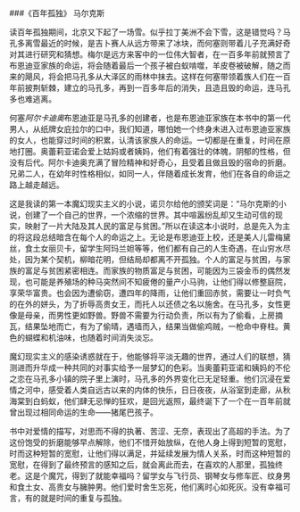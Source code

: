 ###《百年孤独》 马尔克斯

读百年孤独期间，北京又下起了一场雪。似乎拉丁美洲不会下雪，这是错觉吗？马孔多离雪最近的时候，是吉卜赛人从远方带来了冰块，而何塞则带着儿子充满好奇对其进行研究和猜想。梅尔是远方来客中的一位伟大智者，在一百多年前就预言了布恩迪亚家族的命运，将会随着最后一个孩子被白蚁啃噬，羊皮卷被破解，随之而来的飓风，将会把马孔多从大泽区的雨林中抹去。这样在何塞带领着族人们在一百年前披荆斩棘，建立的马孔多，再到一百多年后的消失，且造且毁的命运，连马孔多也难逃离。

何塞*阿尔卡迪奥*布恩迪亚是马孔多的创建者，也是布恩迪亚家族在本书中的第一代男人，从纸牌女庇拉尔的口中，我们知道，哪怕她一个终身未进入过布恩迪亚家族的女人，也能穿过时间的积累，认清该家族人的命运。一切都是在重复，时间在原地打圈。奥蕾莉亚诺会爱上姑妈或者姨妈，他们有着强壮的体魄，阴郁的性格，但没有后代。阿尔卡迪奥充满了冒险精神和好奇心，且受着且做且毁的宿命的折磨。兄弟二人，在幼年时性格相似，如同一人，伴随着成长发育，他们在各自的命运之路上越走越远。

这是我读的第一本魔幻现实主义的小说，诺贝尔给他的颁奖词是：“马尔克斯的小说，创建了一个自己的世界，一个浓缩的世界。其中喧嚣纷乱却又生动可信的现实，映射了一片大陆及其人民的富足与贫困。”所以在读这本小说时，总是先入为主的将这段总结暗含在每个人的命运之上。无论是布恩迪亚上校，还是美人儿雷梅黛丝，食土女丽贝卡，留学生阿玛兰妲等等，他们都有自己的人生奇遇，在山穷水尽处，因为某个契机，柳暗花明，但结局却都离不开孤独。个人的富足与贫困，与家族的富足与贫困紧密相连。而家族的物质富足与贫困，可能因为三袋金币的偶然发现，也可能是养殖场的种马突然间不知疲倦的量产小马驹，让他们得以修整庭院，享荣华富贵。也会因为遭偷窃，遭四年的降雨，让他们重回赤贫，需要让一时负气的在外的姘头，为了折辱高贵女王，而托人以还债之名以施舍。在马孔多，女性更像是母亲，而男性更如野兽。野兽不需要为行动负责，所以有为了偷看，上房摘瓦，结果坠地而亡，有为了偷晴，遇墙而入，结果当做偷鸡贼，一枪命中脊柱。黄色的蝴蝶和机油味，也随着时间消失淡忘。

魔幻现实主义的感染诱惑就在于，他能够将平淡无趣的世界，通过人们的联想，猜测进而升华成一种共同的对事实给予一层梦幻的色彩。当奥蕾莉亚诺和姨妈的不伦之恋在马孔多小镇的院子里上演时，马孔多的外界变化已无足轻重。他们沉浸在爱情之河中，感受着人类自远古以来的内体的快乐，日日夜夜，从浴室到走廊，从秋海棠到白蚂蚁，他们肆无忌惮的狂欢，是回光返照，最终诞下了一个在一百年前就曾出现过相同命运的生命——猪尾巴孩子。

书中对爱情的描写，对思而不得的执著、苦涩、无奈，表现出了高超的手法。为了这份饱受的折磨能够早点解除，他们不惜开始放纵，在他人身上得到短暂的宽慰，时而这种短暂的宽慰，让他们得以满足，并延续发展为情人关系，时而这种短暂的宽慰，在得到了最终预言的感知之后，就会离此而去，在喜欢的人那里，孤独终老。这是个魔咒，得到了就能幸福吗？留学女与飞行员、钢琴女与修车匠、纹身男和食土女、高贵女与臃肿男。他们爱时舍生忘死，他们离时心如死灰。没有幸福可言，有的就是时间的重复与孤独。